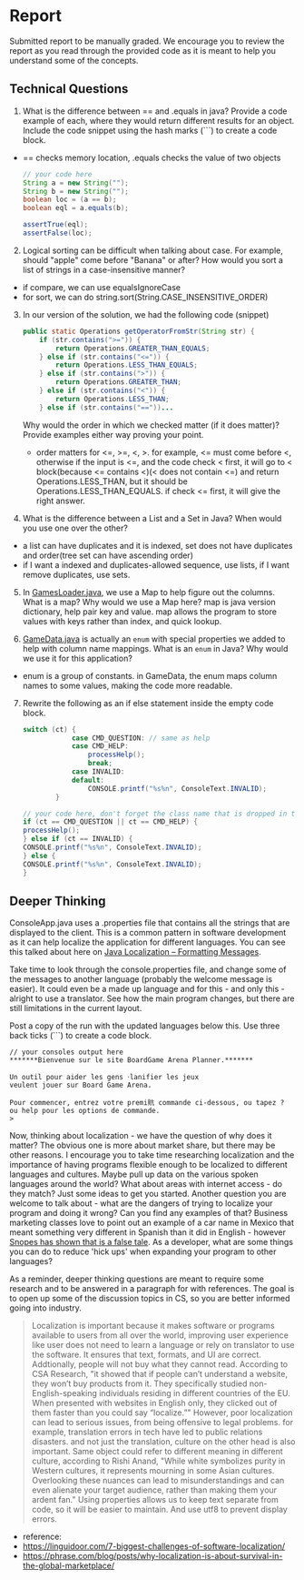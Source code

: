 # Report

Submitted report to be manually graded. We encourage you to review the report as you read through the provided
code as it is meant to help you understand some of the concepts. 

## Technical Questions

1. What is the difference between == and .equals in java? Provide a code example of each, where they would return different results for an object. Include the code snippet using the hash marks (```) to create a code block.
* == checks memory location, .equals checks the value of two objects
   ```java
   // your code here
   String a = new String("");
   String b = new String("");
   boolean loc = (a == b);
   boolean eql = a.equals(b);

   assertTrue(eql);
   assertFalse(loc);
   ```




2. Logical sorting can be difficult when talking about case. For example, should "apple" come before "Banana" or after? How would you sort a list of strings in a case-insensitive manner? 
* if compare, we can use equalsIgnoreCase
* for sort, we can do string.sort(String.CASE_INSENSITIVE_ORDER)





3. In our version of the solution, we had the following code (snippet)
    ```java
    public static Operations getOperatorFromStr(String str) {
        if (str.contains(">=")) {
            return Operations.GREATER_THAN_EQUALS;
        } else if (str.contains("<=")) {
            return Operations.LESS_THAN_EQUALS;
        } else if (str.contains(">")) {
            return Operations.GREATER_THAN;
        } else if (str.contains("<")) {
            return Operations.LESS_THAN;
        } else if (str.contains("=="))...
    ```
    Why would the order in which we checked matter (if it does matter)? Provide examples either way proving your point. 
   * order matters for <=, >=, <, >. for example, <= must come before <, otherwise if the input is <=, and the code check < first, it will go to < block(because <= contains <)(< does not contain <=) and return Operations.LESS_THAN, but it should be Operations.LESS_THAN_EQUALS. if check <= first, it will give the right answer.


4. What is the difference between a List and a Set in Java? When would you use one over the other? 
* a list can have duplicates and it is indexed, set does not have duplicates and order(tree set can have ascending order)
* if I want a indexed and duplicates-allowed sequence, use lists, if I want remove duplicates, use sets.



5. In [GamesLoader.java](src/main/java/student/GamesLoader.java), we use a Map to help figure out the columns. What is a map? Why would we use a Map here? 
map is java version dictionary, help pair key and value. map allows the program to store values with keys rather than index, and quick lookup.



6. [GameData.java](src/main/java/student/GameData.java) is actually an `enum` with special properties we added to help with column name mappings. What is an `enum` in Java? Why would we use it for this application?
* enum is a group of constants. in GameData, the enum maps column names to some values, making the code more readable.







7. Rewrite the following as an if else statement inside the empty code block.
    ```java
    switch (ct) {
                case CMD_QUESTION: // same as help
                case CMD_HELP:
                    processHelp();
                    break;
                case INVALID:
                default:
                    CONSOLE.printf("%s%n", ConsoleText.INVALID);
            }
    ``` 

    ```java
    // your code here, don't forget the class name that is dropped in the switch block..
    if (ct == CMD_QUESTION || ct == CMD_HELP) {
    processHelp();
   } else if (ct == INVALID) {
   CONSOLE.printf("%s%n", ConsoleText.INVALID);
   } else {
   CONSOLE.printf("%s%n", ConsoleText.INVALID);
   }
    ```

## Deeper Thinking

ConsoleApp.java uses a .properties file that contains all the strings
that are displayed to the client. This is a common pattern in software development
as it can help localize the application for different languages. You can see this
talked about here on [Java Localization – Formatting Messages](https://www.baeldung.com/java-localization-messages-formatting).

Take time to look through the console.properties file, and change some of the messages to
another language (probably the welcome message is easier). It could even be a made up language and for this - and only this - alright to use a translator. See how the main program changes, but there are still limitations in 
the current layout. 

Post a copy of the run with the updated languages below this. Use three back ticks (```) to create a code block. 

```text
// your consoles output here
*******Bienvenue sur le site BoardGame Arena Planner.*******

Un outil pour aider les gens ࠰lanifier les jeux 
veulent jouer sur Board Game Arena. 

Pour commencer, entrez votre premi貥 commande ci-dessous, ou tapez ? ou help pour les options de commande.
> 
```

Now, thinking about localization - we have the question of why does it matter? The obvious
one is more about market share, but there may be other reasons.  I encourage
you to take time researching localization and the importance of having programs
flexible enough to be localized to different languages and cultures. Maybe pull up data on the
various spoken languages around the world? What about areas with internet access - do they match? Just some ideas to get you started. Another question you are welcome to talk about - what are the dangers of trying to localize your program and doing it wrong? Can you find any examples of that? Business marketing classes love to point out an example of a car name in Mexico that meant something very different in Spanish than it did in English - however [Snopes has shown that is a false tale](https://www.snopes.com/fact-check/chevrolet-nova-name-spanish/).  As a developer, what are some things you can do to reduce 'hick ups' when expanding your program to other languages?


As a reminder, deeper thinking questions are meant to require some research and to be answered in a paragraph for with references. The goal is to open up some of the discussion topics in CS, so you are better informed going into industry. 
> Localization is important because it makes software or programs available to users from all over the world,
>  improving user experience like user does not need to learn a language or rely on translator to use the software. 
> It ensures that text, formats, and UI are correct. Addtionally, people will not buy what they cannot read. According to CSA Research,
> "it showed that if people can’t understand a website, they won’t buy products from it. 
> They specifically studied non-English-speaking individuals residing in different countries of the EU. 
> When presented with websites in English only, they clicked out of them faster than you could say “localize.”"
> However, poor localization can lead to serious 
> issues, from being offensive to legal problems. for example, translation errors in tech have 
> led to public relations disasters. and not just the translation, culture on the other head is also important.
> Same object could refer to different meaning in different culture, according to Rishi Anand, "While white symbolizes 
> purity in Western cultures, it represents mourning in some Asian cultures. Overlooking these nuances can lead to misunderstandings 
> and can even alienate your target audience, rather than making them your ardent fan."
> Using properties allows us to keep text separate from code, so it will be easier to maintain. And use utf8 to prevent display errors.
> 
* reference: 
* https://linguidoor.com/7-biggest-challenges-of-software-localization/
* https://phrase.com/blog/posts/why-localization-is-about-survival-in-the-global-marketplace/